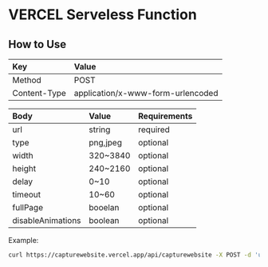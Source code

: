 # VERCEL Serveless Function

## How to Use

| Key          | Value                             |
| :----------- | :-------------------------------- |
| Method       | POST                              |
| Content-Type | application/x-www-form-urlencoded |

| Body              | Value    | Requirements |
| :---------------- | :------- | :----------- |
| url               | string   | required     |
| type              | png,jpeg | optional     |
| width             | 320~3840 | optional     |
| height            | 240~2160 | optional     |
| delay             | 0~10     | optional     |
| timeout           | 10~60    | optional     |
| fullPage          | booelan  | optional     |
| disableAnimations | boolean  | optional     |

Example:

```bash
curl https://capturewebsite.vercel.app/api/capturewebsite -X POST -d 'url=http://google.com'
```
